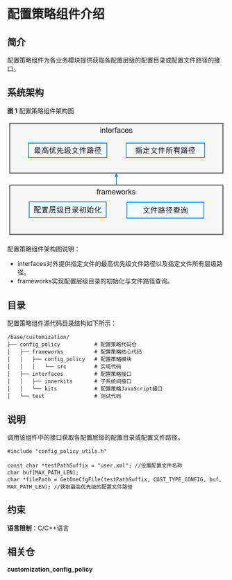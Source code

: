 # 配置策略组件介绍

## 简介

配置策略组件为各业务模块提供获取各配置层级的配置目录或配置文件路径的接口。

## 系统架构

**图 1**  配置策略组件架构图 

![](figures/config_policy.png)

配置策略组件架构图说明：

- interfaces对外提供指定文件的最高优先级文件路径以及指定文件所有层级路径。
- frameworks实现配置层级目录的初始化与文件路径查询。

## 目录

配置策略组件源代码目录结构如下所示：

```
/base/customization/
├── config_policy           # 配置策略代码仓
│   ├── frameworks          # 配置策略核心代码
│   │   ├── config_policy   # 配置策略模块
│   │   │   └── src         # 实现代码
│   ├── interfaces          # 配置策略接口
│   │   ├── innerkits       # 子系统间接口
│   │   └── kits            # 配置策略JavaScript接口
│   └── test                # 测试代码
```

## 说明

调用该组件中的接口获取各配置层级的配置目录或配置文件路径。

```
#include "config_policy_utils.h"

const char *testPathSuffix = "user.xml"; //设置配置文件名称
char buf[MAX_PATH_LEN];
char *filePath = GetOneCfgFile(testPathSuffix, CUST_TYPE_CONFIG, buf, MAX_PATH_LEN); //获取最高优先级的配置文件路径
```

## 约束

**语言限制**：C/C++语言

## 相关仓

**customization\_config\_policy**

